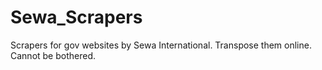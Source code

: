# Sewa_Scrapers
Scrapers for gov websites by Sewa International. Transpose them online. Cannot be bothered.
